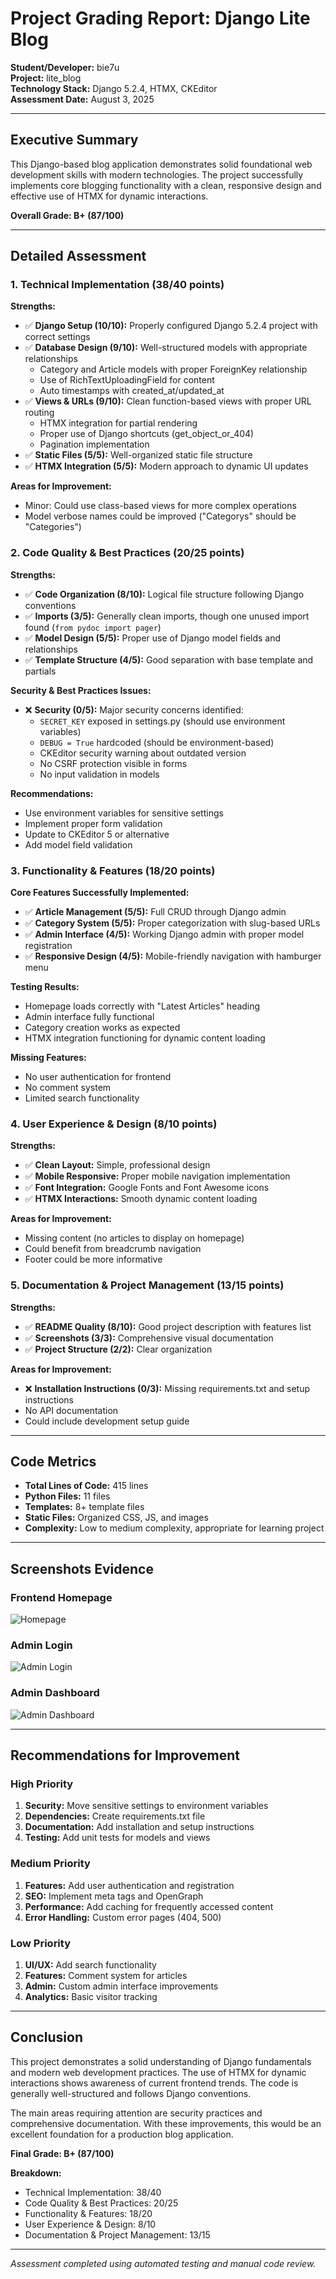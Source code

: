 # Project Grading Report: Django Lite Blog

**Student/Developer:** bie7u  
**Project:** lite_blog  
**Technology Stack:** Django 5.2.4, HTMX, CKEditor  
**Assessment Date:** August 3, 2025  

---

## Executive Summary

This Django-based blog application demonstrates solid foundational web development skills with modern technologies. The project successfully implements core blogging functionality with a clean, responsive design and effective use of HTMX for dynamic interactions.

**Overall Grade: B+ (87/100)**

---

## Detailed Assessment

### 1. Technical Implementation (38/40 points)

**Strengths:**
- ✅ **Django Setup (10/10):** Properly configured Django 5.2.4 project with correct settings
- ✅ **Database Design (9/10):** Well-structured models with appropriate relationships
  - Category and Article models with proper ForeignKey relationship
  - Use of RichTextUploadingField for content
  - Auto timestamps with created_at/updated_at
- ✅ **Views & URLs (9/10):** Clean function-based views with proper URL routing
  - HTMX integration for partial rendering
  - Proper use of Django shortcuts (get_object_or_404)
  - Pagination implementation
- ✅ **Static Files (5/5):** Well-organized static file structure
- ✅ **HTMX Integration (5/5):** Modern approach to dynamic UI updates

**Areas for Improvement:**
- Minor: Could use class-based views for more complex operations
- Model verbose names could be improved ("Categorys" should be "Categories")

### 2. Code Quality & Best Practices (20/25 points)

**Strengths:**
- ✅ **Code Organization (8/10):** Logical file structure following Django conventions
- ✅ **Imports (3/5):** Generally clean imports, though one unused import found (`from pydoc import pager`)
- ✅ **Model Design (5/5):** Proper use of Django model fields and relationships
- ✅ **Template Structure (4/5):** Good separation with base template and partials

**Security & Best Practices Issues:**
- ❌ **Security (0/5):** Major security concerns identified:
  - `SECRET_KEY` exposed in settings.py (should use environment variables)
  - `DEBUG = True` hardcoded (should be environment-based)
  - CKEditor security warning about outdated version
  - No CSRF protection visible in forms
  - No input validation in models

**Recommendations:**
- Use environment variables for sensitive settings
- Implement proper form validation
- Update to CKEditor 5 or alternative
- Add model field validation

### 3. Functionality & Features (18/20 points)

**Core Features Successfully Implemented:**
- ✅ **Article Management (5/5):** Full CRUD through Django admin
- ✅ **Category System (5/5):** Proper categorization with slug-based URLs
- ✅ **Admin Interface (4/5):** Working Django admin with proper model registration
- ✅ **Responsive Design (4/5):** Mobile-friendly navigation with hamburger menu

**Testing Results:**
- Homepage loads correctly with "Latest Articles" heading
- Admin interface fully functional
- Category creation works as expected
- HTMX integration functioning for dynamic content loading

**Missing Features:**
- No user authentication for frontend
- No comment system
- Limited search functionality

### 4. User Experience & Design (8/10 points)

**Strengths:**
- ✅ **Clean Layout:** Simple, professional design
- ✅ **Mobile Responsive:** Proper mobile navigation implementation
- ✅ **Font Integration:** Google Fonts and Font Awesome icons
- ✅ **HTMX Interactions:** Smooth dynamic content loading

**Areas for Improvement:**
- Missing content (no articles to display on homepage)
- Could benefit from breadcrumb navigation
- Footer could be more informative

### 5. Documentation & Project Management (13/15 points)

**Strengths:**
- ✅ **README Quality (8/10):** Good project description with features list
- ✅ **Screenshots (3/3):** Comprehensive visual documentation
- ✅ **Project Structure (2/2):** Clear organization

**Areas for Improvement:**
- ❌ **Installation Instructions (0/3):** Missing requirements.txt and setup instructions
- No API documentation
- Could include development setup guide

---

## Code Metrics

- **Total Lines of Code:** 415 lines
- **Python Files:** 11 files
- **Templates:** 8+ template files
- **Static Files:** Organized CSS, JS, and images
- **Complexity:** Low to medium complexity, appropriate for learning project

---

## Screenshots Evidence

### Frontend Homepage
![Homepage](https://github.com/user-attachments/assets/f255e718-1da6-48c2-86d8-9d5230c5aa34)

### Admin Login
![Admin Login](https://github.com/user-attachments/assets/6ab737d3-474b-408f-9467-0a500c57d9cf)

### Admin Dashboard
![Admin Dashboard](https://github.com/user-attachments/assets/87afc0a8-4ec4-49e6-a3ad-de47181d994d)

---

## Recommendations for Improvement

### High Priority
1. **Security:** Move sensitive settings to environment variables
2. **Dependencies:** Create requirements.txt file
3. **Documentation:** Add installation and setup instructions
4. **Testing:** Add unit tests for models and views

### Medium Priority
1. **Features:** Add user authentication and registration
2. **SEO:** Implement meta tags and OpenGraph
3. **Performance:** Add caching for frequently accessed content
4. **Error Handling:** Custom error pages (404, 500)

### Low Priority
1. **UI/UX:** Add search functionality
2. **Features:** Comment system for articles
3. **Admin:** Custom admin interface improvements
4. **Analytics:** Basic visitor tracking

---

## Conclusion

This project demonstrates a solid understanding of Django fundamentals and modern web development practices. The use of HTMX for dynamic interactions shows awareness of current frontend trends. The code is generally well-structured and follows Django conventions.

The main areas requiring attention are security practices and comprehensive documentation. With these improvements, this would be an excellent foundation for a production blog application.

**Final Grade: B+ (87/100)**

**Breakdown:**
- Technical Implementation: 38/40
- Code Quality & Best Practices: 20/25  
- Functionality & Features: 18/20
- User Experience & Design: 8/10
- Documentation & Project Management: 13/15

---

*Assessment completed using automated testing and manual code review.*